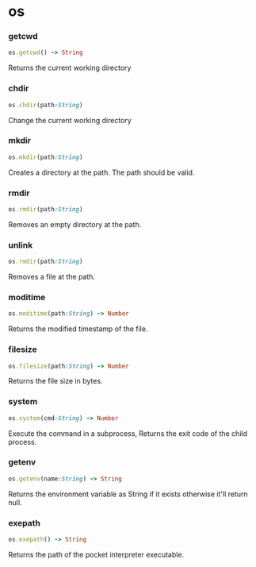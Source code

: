 # os

### getcwd

```ruby
os.getcwd() -> String
```

Returns the current working directory

### chdir

```ruby
os.chdir(path:String)
```

Change the current working directory

### mkdir

```ruby
os.mkdir(path:String)
```

Creates a directory at the path. The path should be valid.

### rmdir

```ruby
os.rmdir(path:String)
```

Removes an empty directory at the path.

### unlink

```ruby
os.rmdir(path:String)
```

Removes a file at the path.

### moditime

```ruby
os.moditime(path:String) -> Number
```

Returns the modified timestamp of the file.

### filesize

```ruby
os.filesize(path:String) -> Number
```

Returns the file size in bytes.

### system

```ruby
os.system(cmd:String) -> Number
```

Execute the command in a subprocess, Returns the exit code of the child process.

### getenv

```ruby
os.getenv(name:String) -> String
```

Returns the environment variable as String if it exists otherwise it'll return null.

### exepath

```ruby
os.exepath() -> String
```

Returns the path of the pocket interpreter executable.
